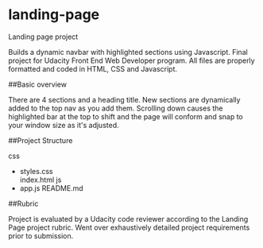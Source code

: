 # landing-page
Landing page project

Builds a dynamic navbar with highlighted sections using Javascript. Final project for Udacity Front End Web Developer program. All files are properly formatted and coded in HTML, CSS and Javascript.

##Basic overview

There are 4 sections and a heading title. New sections are dynamically added to the top nav as you add them. Scrolling down causes the highlighted bar at the top to shift and the page will conform and snap to your window size as it's adjusted.

##Project Structure 

css
- styles.css    
index.html
js
- app.js
README.md

##Rubric

Project is evaluated by a Udacity code reviewer according to the Landing Page project rubric. Went over exhaustively detailed project requirements prior to submission.

